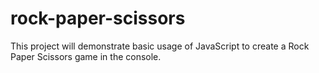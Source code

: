 # rock-paper-scissors

This project will demonstrate basic usage of JavaScript to create a Rock Paper Scissors game in the console.